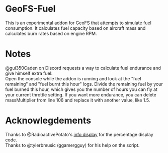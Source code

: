 # GeoFS-Fuel
This is an experimental addon for GeoFS that attempts to simulate fuel consumption. It calculates fuel capacity based on aircraft mass and calculates burn rates based on engine RPM. 
# Notes
@gui350Caden on Discord requests a way to calculate fuel endurance and give himself extra fuel: <br/>
Open the console while the addon is running and look at the "fuel remaining" and "fuel burnt this hour" logs.
Divide the remaining fuel by your fuel burned this hour, which gives you the number of hours you can fly at your current throttle setting. If you want more endurance, you can delete massMultiplier from line 106 and replace it with another value, like 1.5. 
# Acknowlegdements
Thanks to @RadioactivePotato's [info display](https://github.com/RadioactivePotato/GeoFS-Information-Display) for the percentage display code. <br/>
Thanks to @tylerbmusic (ggamergguy) for his help on the script.
